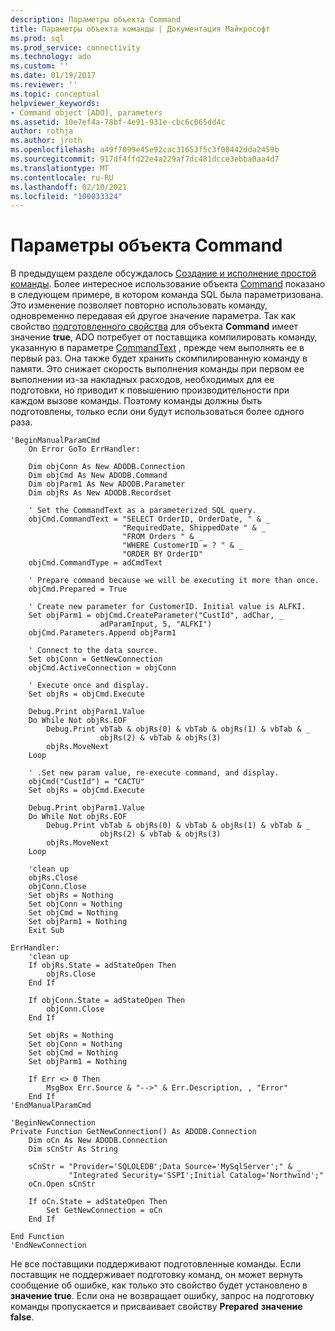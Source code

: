 ```yaml
---
description: Параметры объекта Command
title: Параметры объекта команды | Документация Майкрософт
ms.prod: sql
ms.prod_service: connectivity
ms.technology: ado
ms.custom: ''
ms.date: 01/19/2017
ms.reviewer: ''
ms.topic: conceptual
helpviewer_keywords:
- Command object [ADO], parameters
ms.assetid: 10e7ef4a-78bf-4e91-931e-cbc6c065dd4c
author: rothja
ms.author: jroth
ms.openlocfilehash: a49f7099e45e92cac31653f5c3f08442dda2459b
ms.sourcegitcommit: 917df4ffd22e4a229af7dc481dcce3ebba0aa4d7
ms.translationtype: MT
ms.contentlocale: ru-RU
ms.lasthandoff: 02/10/2021
ms.locfileid: "100033324"
---
```

# <a name="command-object-parameters"></a>Параметры объекта Command
В предыдущем разделе обсуждалось [Создание и исполнение простой команды](./creating-and-executing-a-simple-command.md). Более интересное использование объекта [Command](../../reference/ado-api/command-object-ado.md) показано в следующем примере, в котором команда SQL была параметризована. Это изменение позволяет повторно использовать команду, одновременно передавая ей другое значение параметра. Так как свойство [подготовленного свойства](../../reference/ado-api/prepared-property-ado.md) для объекта **Command** имеет значение **true**, ADO потребует от поставщика компилировать команду, указанную в параметре [CommandText](../../reference/ado-api/commandtext-property-ado.md) , прежде чем выполнять ее в первый раз. Она также будет хранить скомпилированную команду в памяти. Это снижает скорость выполнения команды при первом ее выполнении из-за накладных расходов, необходимых для ее подготовки, но приводит к повышению производительности при каждом вызове команды. Поэтому команды должны быть подготовлены, только если они будут использоваться более одного раза.  
  
```  
'BeginManualParamCmd  
    On Error GoTo ErrHandler:  
  
    Dim objConn As New ADODB.Connection  
    Dim objCmd As New ADODB.Command  
    Dim objParm1 As New ADODB.Parameter  
    Dim objRs As New ADODB.Recordset  
  
    ' Set the CommandText as a parameterized SQL query.  
    objCmd.CommandText = "SELECT OrderID, OrderDate, " & _  
                         "RequiredDate, ShippedDate " & _  
                         "FROM Orders " & _  
                         "WHERE CustomerID = ? " & _  
                         "ORDER BY OrderID"  
    objCmd.CommandType = adCmdText  
  
    ' Prepare command because we will be executing it more than once.  
    objCmd.Prepared = True  
  
    ' Create new parameter for CustomerID. Initial value is ALFKI.  
    Set objParm1 = objCmd.CreateParameter("CustId", adChar, _  
                    adParamInput, 5, "ALFKI")  
    objCmd.Parameters.Append objParm1  
  
    ' Connect to the data source.  
    Set objConn = GetNewConnection  
    objCmd.ActiveConnection = objConn  
  
    ' Execute once and display.  
    Set objRs = objCmd.Execute  
  
    Debug.Print objParm1.Value  
    Do While Not objRs.EOF  
        Debug.Print vbTab & objRs(0) & vbTab & objRs(1) & vbTab & _  
                    objRs(2) & vbTab & objRs(3)  
        objRs.MoveNext  
    Loop  
  
    ' .Set new param value, re-execute command, and display.  
    objCmd("CustId") = "CACTU"  
    Set objRs = objCmd.Execute  
  
    Debug.Print objParm1.Value  
    Do While Not objRs.EOF  
        Debug.Print vbTab & objRs(0) & vbTab & objRs(1) & vbTab & _  
                    objRs(2) & vbTab & objRs(3)  
        objRs.MoveNext  
    Loop  
  
    'clean up  
    objRs.Close  
    objConn.Close  
    Set objRs = Nothing  
    Set objConn = Nothing  
    Set objCmd = Nothing  
    Set objParm1 = Nothing  
    Exit Sub  
  
ErrHandler:  
    'clean up  
    If objRs.State = adStateOpen Then  
        objRs.Close  
    End If  
  
    If objConn.State = adStateOpen Then  
        objConn.Close  
    End If  
  
    Set objRs = Nothing  
    Set objConn = Nothing  
    Set objCmd = Nothing  
    Set objParm1 = Nothing  
  
    If Err <> 0 Then  
        MsgBox Err.Source & "-->" & Err.Description, , "Error"  
    End If  
'EndManualParamCmd  
  
'BeginNewConnection  
Private Function GetNewConnection() As ADODB.Connection  
    Dim oCn As New ADODB.Connection  
    Dim sCnStr As String  
  
    sCnStr = "Provider='SQLOLEDB';Data Source='MySqlServer';" & _  
             "Integrated Security='SSPI';Initial Catalog='Northwind';"  
    oCn.Open sCnStr  
  
    If oCn.State = adStateOpen Then  
        Set GetNewConnection = oCn  
    End If  
  
End Function  
'EndNewConnection  
```  
  
 Не все поставщики поддерживают подготовленные команды. Если поставщик не поддерживает подготовку команд, он может вернуть сообщение об ошибке, как только это свойство будет установлено в **значение true**. Если она не возвращает ошибку, запрос на подготовку команды пропускается и присваивает свойству **Prepared** **значение false**.